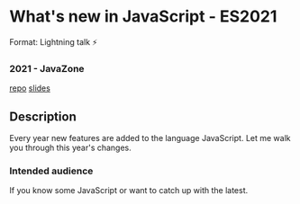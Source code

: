 # What's new in JavaScript - ES2021
Format: Lightning talk ⚡

### 2021 - JavaZone
[repo](https://github.com/gautemo/ES-Intro/tree/master/es12)
[slides](https://gaute-talks.netlify.app/whats-new-in-javascript-es2021/index.html)

## Description
Every year new features are added to the language JavaScript. Let me walk you through this year's changes.

### Intended audience
If you know some JavaScript or want to catch up with the latest.
